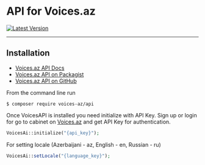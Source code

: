 # API for Voices.az


[![Latest Version](https://img.shields.io/github/release/almazovelnar/voices-api.svg?style=flat-square)](https://github.com/almazovelnar/voices-api/releases)

----------

## Installation

- [Voices.az API Docs](http://voices.loc/api/documentation)
- [Voices.az API on Packagist](https://packagist.org/packages/voices-az/api)
- [Voices.az API on GitHub](https://github.com/voices-az/api)

From the command line run

```
$ composer require voices-az/api
```

Once VoicesAPI is installed you need initialize with API Key. Sign up or login for go to cabinet on [Voices.az](https://app.voices.az/profile) and get API Key for authentication.

```php
VoicesAi::initialize("{api_key}");
```

For setting locale (Azerbaijani - az, English - en, Russian - ru)

```php
VoicesAi::setLocale("{language_key}");
```